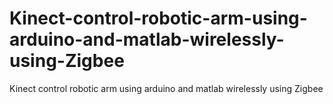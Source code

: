 # Kinect-control-robotic-arm-using-arduino-and-matlab-wirelessly-using-Zigbee
Kinect control robotic arm using arduino and matlab wirelessly using Zigbee
